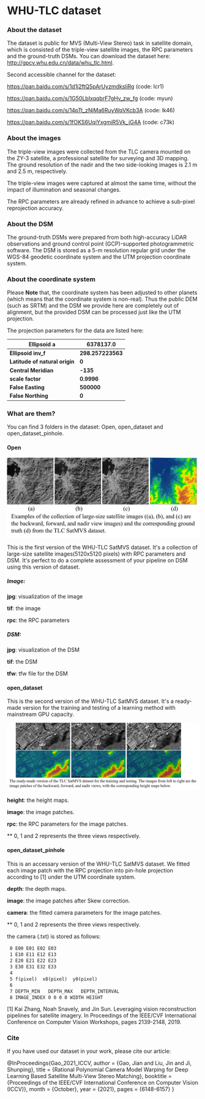 # WHU-TLC dataset

### About the dataset
The dataset is public for MVS (Multi-View Stereo) task in satellite domain, which is consisted of the triple-view satellite images, the RPC parameters and the ground-truth DSMs.
You can download the dataset here: http://gpcv.whu.edu.cn/data/whu_tlc.html.

Second accessible channel for the dataset:

https://pan.baidu.com/s/1d1j2ftQ5pArUyzmdksliRg (code: lcr1)

https://pan.baidu.com/s/1G50LbIxqqbrF7gHv_zw_fg (code: myun)

https://pan.baidu.com/s/14pTt_zNjMa6RuyWqVKcb3A (code: lk46)

https://pan.baidu.com/s/1fOKS6UqiYxgmiR5Vk_jG4A (code: c73k)

### About the images

The triple-view images were collected from the TLC camera mounted on the ZY-3 satellite, a professional satellite for surveying and 3D mapping. The ground resolution of the nadir and the two side-looking images is 2.1 m and 2.5 m, respectively.

The triple-view images were captured at almost the same time, without the impact of illumination and seasonal changes. 

The RPC parameters are already refined in advance to achieve a sub-pixel reprojection accuracy.

### About the DSM

The ground-truth DSMs were prepared from both high-accuracy LiDAR observations and ground control point (GCP)-supported photogrammetric software.  The DSM is stored as a 5-m resolution regular grid under the WGS-84 geodetic coordinate system and the UTM projection coordinate system.

### About the coordinate system

Please **Note** that, the coordinate system has been adjusted to other planets (which means that the coordinate system is non-real). Thus the public DEM (such as SRTM) and the DSM we provide here are completely out of alignment, but the provided DSM can be processed just like the UTM projection.

The projection parameters for the data are listed here:

| **Ellipsoid a**                | **6378137.0**     |
| ------------------------------ | ----------------- |
| **Ellipsoid inv_f**            | **298.257223563** |
| **Latitude of natural origin** | **0**             |
| **Central Meridian**           | **-135**          |
| **scale factor**               | **0.9996**        |
| **False Easting**              | **500000**        |
| **False Northing**             | **0**             |

### What are them?

You can find 3 folders in the dataset: Open, open_dataset and open_dataset_pinhole.

#### Open

<img src="../figs/dataset1.png"/>

This is the first version of the WHU-TLC SatMVS dataset.  It's a collection of large-size satellite images(5120x5120 pixels) with RPC parameters and DSM. It's perfect to do a complete assessment of your pipeline on DSM using this version of dataset.

##### Image: 

**jpg**: visualization of the image

**tif**: the image

**rpc**: the RPC parameters

##### DSM:

**jpg**: visualization of the DSM

**tif**: the DSM

**tfw**: tfw file for the DSM

#### open_dataset

This is the second version of the WHU-TLC SatMVS dataset.  It's a ready-made version for the training and testing of a learning method with mainstream GPU capacity.

![](../figs/dataset2.png)

**height**: the height maps.

**image**: the image patches.

**rpc**: the RPC parameters for the image patches.

** 0, 1 and 2 represents the three views respectively.

#### open_dataset_pinhole

This is an accessary version of the WHU-TLC SatMVS dataset. We fitted each image patch with the RPC projection into pin-hole projection according to [1] under the UTM coordinate system.

**depth**: the depth maps.

**image**: the image patches after Skew correction.

**camera**: the fitted camera parameters for the image patches.

** 0, 1 and 2 represents the three views respectively.

the camera (.txt) is stored as follows:

```
 0 E00 E01 E02 E03
 1 E10 E11 E12 E13
 2 E20 E21 E22 E23
 3 E30 E31 E32 E33
 4
 5 f(pixel)  x0(pixel)  y0(pixel)
 6
 7 DEPTH_MIN   DEPTH_MAX   DEPTH_INTERVAL
 8 IMAGE_INDEX 0 0 0 0 WIDTH HEIGHT
```

[1] Kai Zhang, Noah Snavely, and Jin Sun. Leveraging vision reconstruction pipelines for satellite imagery. In Proceedings of the IEEE/CVF International Conference on Computer Vision Workshops, pages 2139-2148, 2019.

### Cite

If you have used our dataset in your work, please cite our article:

@InProceedings{Gao_2021_ICCV,
    author    = {Gao, Jian and Liu, Jin and Ji, Shunping},
    title     = {Rational Polynomial Camera Model Warping for Deep Learning Based Satellite Multi-View Stereo Matching},
    booktitle = {Proceedings of the IEEE/CVF International Conference on Computer Vision (ICCV)},
    month     = {October},
    year      = {2021},
    pages     = {6148-6157}
}



